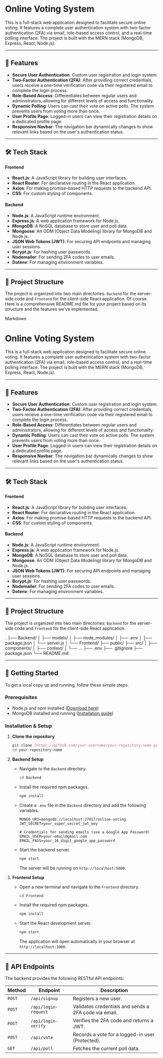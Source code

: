 # Online Voting System

This is a full-stack web application designed to facilitate secure online voting. It features a complete user authentication system with two-factor authentication (2FA) via email, role-based access control, and a real-time polling interface. The project is built with the MERN stack (MongoDB, Express, React, Node.js).

***

## 🚀 Features

* **Secure User Authentication**: Custom user registration and login system.
* **Two-Factor Authentication (2FA)**: After providing correct credentials, users receive a one-time verification code via their registered email to complete the login process.
* **Role-Based Access**: Differentiates between regular users and administrators, allowing for different levels of access and functionality.
* **Dynamic Polling**: Users can cast their vote on active polls. The system prevents users from voting more than once.
* **User Profile Page**: Logged-in users can view their registration details on a dedicated profile page.
* **Responsive Navbar**: The navigation bar dynamically changes to show relevant links based on the user's authentication status.

***

## 🛠️ Tech Stack

#### Frontend
* **React.js**: A JavaScript library for building user interfaces.
* **React Router**: For declarative routing in the React application.
* **Axios**: For making promise-based HTTP requests to the backend API.
* **CSS**: For custom styling of components.

#### Backend
* **Node.js**: A JavaScript runtime environment.
* **Express.js**: A web application framework for Node.js.
* **MongoDB**: A NoSQL database to store user and poll data.
* **Mongoose**: An ODM (Object Data Modeling) library for MongoDB and Node.js.
* **JSON Web Tokens (JWT)**: For securing API endpoints and managing user sessions.
* **Bcrypt.js**: For hashing user passwords.
* **Nodemailer**: For sending 2FA codes to user emails.
* **Dotenv**: For managing environment variables.

***

## 📂 Project Structure

The project is organized into two main directories: `Backend` for the server-side code and `Frontend` for the client-side React application.
Of course. Here is a comprehensive README.md file for your project based on its structure and the features we've implemented.

Markdown

# Online Voting System

This is a full-stack web application designed to facilitate secure online voting. It features a complete user authentication system with two-factor authentication (2FA) via email, role-based access control, and a real-time polling interface. The project is built with the MERN stack (MongoDB, Express, React, Node.js).

***

## 🚀 Features

* **Secure User Authentication**: Custom user registration and login system.
* **Two-Factor Authentication (2FA)**: After providing correct credentials, users receive a one-time verification code via their registered email to complete the login process.
* **Role-Based Access**: Differentiates between regular users and administrators, allowing for different levels of access and functionality.
* **Dynamic Polling**: Users can cast their vote on active polls. The system prevents users from voting more than once.
* **User Profile Page**: Logged-in users can view their registration details on a dedicated profile page.
* **Responsive Navbar**: The navigation bar dynamically changes to show relevant links based on the user's authentication status.

***

## 🛠️ Tech Stack

#### Frontend
* **React.js**: A JavaScript library for building user interfaces.
* **React Router**: For declarative routing in the React application.
* **Axios**: For making promise-based HTTP requests to the backend API.
* **CSS**: For custom styling of components.

#### Backend
* **Node.js**: A JavaScript runtime environment.
* **Express.js**: A web application framework for Node.js.
* **MongoDB**: A NoSQL database to store user and poll data.
* **Mongoose**: An ODM (Object Data Modeling) library for MongoDB and Node.js.
* **JSON Web Tokens (JWT)**: For securing API endpoints and managing user sessions.
* **Bcrypt.js**: For hashing user passwords.
* **Nodemailer**: For sending 2FA codes to user emails.
* **Dotenv**: For managing environment variables.

***

## 📂 Project Structure

The project is organized into two main directories: `Backend` for the server-side code and `Frontend` for the client-side React application.

.
├── Backend/
│   ├── models/
│   ├── node_modules/
│   ├── .env
│   ├── package.json
│   └── server.js
│
└── Frontend/
    ├── public/
    ├── src/
    │   ├── components/
    │   ├── context/
    │   └── ...
    ├── .env
    ├── .gitignore
    ├── package.json
    └── README.md
***

## 🏁 Getting Started

To get a local copy up and running, follow these simple steps.

### Prerequisites

* Node.js and npm installed ([Download here](https://nodejs.org/en/))
* MongoDB installed and running ([Installation guide](https://docs.mongodb.com/manual/installation/))

### Installation & Setup

1.  **Clone the repository**
    ```sh
    git clone [https://github.com/your-username/your-repository-name.git](https://github.com/your-username/your-repository-name.git)
    cd your-repository-name
    ```

2.  **Backend Setup**
    * Navigate to the `Backend` directory.
        ```sh
        cd Backend
        ```
    * Install the required npm packages.
        ```sh
        npm install
        ```
    * Create a `.env` file in the `Backend` directory and add the following variables.
        ```env
        MONGO_URI=mongodb://localhost:27017/online-voting
        JWT_SECRET=your_super_secret_jwt_key
        
        # Credentials for sending emails (use a Google App Password)
        EMAIL_USER=your-email@gmail.com
        EMAIL_PASS=your_16_digit_google_app_password
        ```
    * Start the backend server.
        ```sh
        npm start
        ```
        The server will be running on `http://localhost:5000`.

3.  **Frontend Setup**
    * Open a new terminal and navigate to the `Frontend` directory.
        ```sh
        cd Frontend
        ```
    * Install the required npm packages.
        ```sh
        npm install
        ```
    * Start the React development server.
        ```sh
        npm start
        ```
        The application will open automatically in your browser at `http://localhost:3000`.

***

## 🔗 API Endpoints

The backend provides the following RESTful API endpoints:

| Method | Endpoint             | Description                                          |
|--------|----------------------|------------------------------------------------------|
| `POST` | `/api/signup`        | Registers a new user.                                |
| `POST` | `/api/login-request` | Validates credentials and sends a 2FA code via email.|
| `POST` | `/api/login-verify`  | Verifies the 2FA code and returns a JWT.             |
| `POST` | `/api/vote`          | Records a vote for a logged-in user (Protected).     |
| `GET`  | `/api/poll`          | Fetches the current poll data.  
